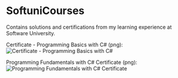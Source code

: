 # SoftuniCourses
Contains solutions and certifications from my learning experience at Software University.

Certificate - Programming Basics with C# (png):
![Certificate - Programming Basics with C#](https://user-images.githubusercontent.com/55868166/197200912-98e3f436-3979-4c35-8794-d0efef303a50.png)

Programming Fundamentals with C# Certificate (png):
![Programming Fundamentals with C# Certificate](https://user-images.githubusercontent.com/55868166/197203035-7553a363-5bdb-42b0-9e92-97b3cc60fd14.png)
